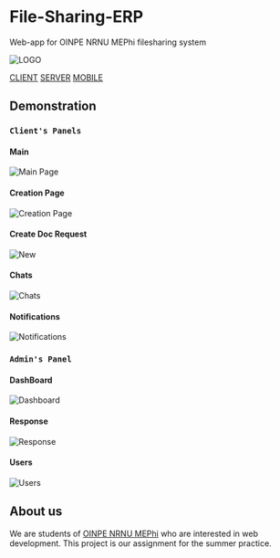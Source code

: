 # File-Sharing-ERP
Web-app for OINPE NRNU MEPhi filesharing system

![LOGO](http://github.com/file-sharing-erp-team/file-sharing-erp/raw/main/images/logo.png?style=centerme)

[CLIENT](https://github.com/file-sharing-erp-team/file-sharing-erp/tree/main/client?style=centerme)
[SERVER](https://github.com/file-sharing-erp-team/file-sharing-erp/tree/main/Server)
[MOBILE](https://github.com/file-sharing-erp-team/file-sharing-erp/tree/main/android)

## Demonstration

### `Client's Panels`

#### Main
![Main Page](http://github.com/file-sharing-erp-team/file-sharing-erp/raw/main/images/main.png)

#### Creation Page
![Creation Page](http://github.com/file-sharing-erp-team/file-sharing-erp/raw/main/images/creation.png)

#### Create Doc Request
![New](http://github.com/file-sharing-erp-team/file-sharing-erp/raw/main/images/new.png)

#### Chats
![Chats](http://github.com/file-sharing-erp-team/file-sharing-erp/raw/main/images/new.png)

#### Notifications
![Notifications](http://github.com/file-sharing-erp-team/file-sharing-erp/raw/main/images/notifications.png)


### `Admin's Panel`

#### DashBoard
![Dashboard](http://github.com/file-sharing-erp-team/file-sharing-erp/raw/main/images/admin.png)

#### Response
![Response](http://github.com/file-sharing-erp-team/file-sharing-erp/raw/main/images/response.png)

#### Users
![Users](http://github.com/file-sharing-erp-team/file-sharing-erp/raw/main/images/users.png)


## About us

We are students of [OINPE NRNU MEPhi](http://eng.iate.obninsk.ru/) who are interested in web development.
This project is our assignment for the summer practice.






